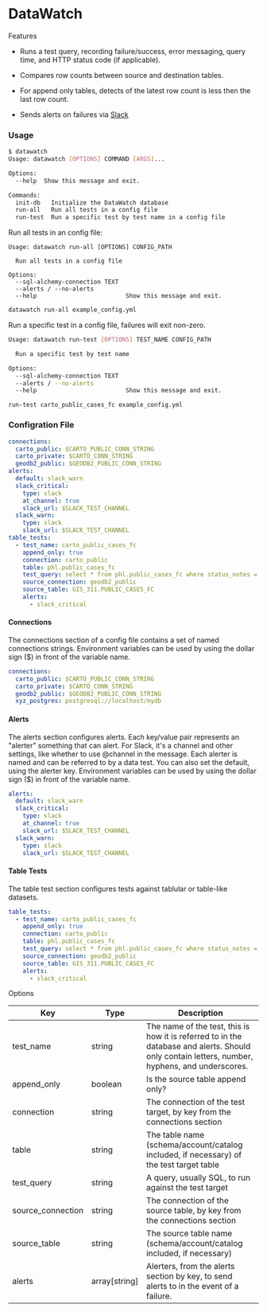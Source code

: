# DataWatch

Features

- Runs a test query, recording failure/success, error messaging, query time, and HTTP status code (if applicable).

- Compares row counts between source and destination tables.

- For append only tables, detects of the latest row count is less then the last row count.

- Sends alerts on failures via [Slack](https://slack.com/)

### Usage

```sh
$ datawatch
Usage: datawatch [OPTIONS] COMMAND [ARGS]...

Options:
  --help  Show this message and exit.

Commands:
  init-db   Initialize the DataWatch database
  run-all   Run all tests in a config file
  run-test  Run a specific test by test name in a config file
```

Run all tests in an config file:

```
Usage: datawatch run-all [OPTIONS] CONFIG_PATH

  Run all tests in a config file

Options:
  --sql-alchemy-connection TEXT
  --alerts / --no-alerts
  --help                         Show this message and exit.
```

```sh
datawatch run-all example_config.yml
```

Run a specific test in a config file, failures will exit non-zero.

```sh
Usage: datawatch run-test [OPTIONS] TEST_NAME CONFIG_PATH

  Run a specific test by test name

Options:
  --sql-alchemy-connection TEXT
  --alerts / --no-alerts
  --help                         Show this message and exit.
```

```
run-test carto_public_cases_fc example_config.yml
```

### Configration File

```yaml
connections:
  carto_public: $CARTO_PUBLIC_CONN_STRING
  carto_private: $CARTO_CONN_STRING
  geodb2_public: $GEODB2_PUBLIC_CONN_STRING
alerts:
  default: slack_warn
  slack_critical:
    type: slack
    at_channel: true
    slack_url: $SLACK_TEST_CHANNEL
  slack_warn:
    type: slack
    slack_url: $SLACK_TEST_CHANNEL
table_tests:
  - test_name: carto_public_cases_fc
    append_only: true
    connection: carto_public
    table: phl.public_cases_fc
    test_query: select * from phl.public_cases_fc where status_notes = 'Issue Resolved' limit 100
    source_connection: geodb2_public
    source_table: GIS_311.PUBLIC_CASES_FC
    alerts:
      - slack_critical
```

#### Connections

The connections section of a config file contains a set of named connections strings. Environment variables can be used by using the dollar sign ($) in front of the variable name.

```yaml
connections:
  carto_public: $CARTO_PUBLIC_CONN_STRING
  carto_private: $CARTO_CONN_STRING
  geodb2_public: $GEODB2_PUBLIC_CONN_STRING
  xyz_postgres: postgresql://localhost/mydb
```

#### Alerts

The alerts section configures alerts. Each key/value pair represents an "alerter" something that can alert. For Slack, it's a channel and other settings, like whether to use @channel in the message. Each alerter is named and can be referred to by a data test. You can also set the default, using the alerter key. Environment variables can be used by using the dollar sign ($) in front of the variable name.

```yaml
alerts:
  default: slack_warn
  slack_critical:
    type: slack
    at_channel: true
    slack_url: $SLACK_TEST_CHANNEL
  slack_warn:
    type: slack
    slack_url: $SLACK_TEST_CHANNEL
```

#### Table Tests

The table test section configures tests against tablular or table-like datasets.

```yaml
table_tests:
  - test_name: carto_public_cases_fc
    append_only: true
    connection: carto_public
    table: phl.public_cases_fc
    test_query: select * from phl.public_cases_fc where status_notes = 'Issue Resolved' limit 100
    source_connection: geodb2_public
    source_table: GIS_311.PUBLIC_CASES_FC
    alerts:
      - slack_critical
```

Options

| Key | Type | Description |
| --- | ---- | ----------- |
| test_name | string | The name of the test, this is how it is referred to in the database and alerts. Should only contain letters, number, hyphens, and underscores. |
| append_only | boolean | Is the source table append only? |
| connection | string | The connection of the test target, by key from the connections section |
| table | string | The table name (schema/account/catalog included, if necessary) of the test target table |
| test_query | string | A query, usually SQL, to run against the test target |
| source_connection | string | The connection of the source table, by key from the connections section |
| source_table | string | The source table name (schema/account/catalog included, if necessary) |
| alerts | array[string] | Alerters, from the alerts section by key, to send alerts to in the event of a failure. |